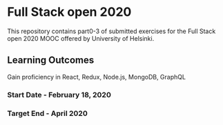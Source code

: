 # Full Stack open 2020
  This repository contains part0-3 of submitted exercises for the Full Stack open 2020 MOOC offered by University of Helsinki.

## Learning Outcomes
  Gain proficiency in React, Redux, Node.js, MongoDB, GraphQL

### Start Date - February 18, 2020
### Target End - April 2020
